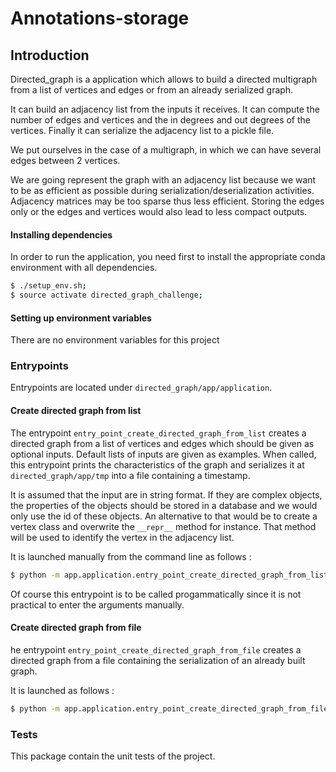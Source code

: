 Annotations-storage
===================

## Introduction

Directed_graph is a application which allows to build a directed multigraph from a list of vertices and edges or from an
already serialized graph.

It can build an adjacency list from the inputs it receives. It can compute the number of edges and vertices and the
in degrees and out degrees of the vertices. Finally it can serialize the adjacency list to a pickle file.

We put ourselves in the case of a multigraph, in which we can have several edges between 2 vertices.

We are going represent the graph with an adjacency list because we want to be as efficient as possible during
serialization/deserialization activities. Adjacency matrices may be too sparse thus less efficient. Storing the edges
only or the edges and vertices would also lead to less compact outputs.

#### Installing dependencies

In order to run the application, you need first to install the appropriate conda environment with all dependencies.

```bash
$ ./setup_env.sh;
$ source activate directed_graph_challenge;
```

#### Setting up environment variables

There are no environment variables for this project

### Entrypoints

Entrypoints are located under `directed_graph/app/application`.

#### Create directed graph from list

The entrypoint `entry_point_create_directed_graph_from_list` creates a directed graph from a list of vertices and edges
which should be given as optional inputs. Default lists of inputs are given as examples.
When called, this entrypoint prints the characteristics of the graph and serializes it at `directed_graph/app/tmp`
into a file containing a timestamp.

It is assumed that the input are in string format. If they are complex objects, the properties
of the objects should be stored in a database and we would only use the id of these objects. An alternative to
that would be to create a vertex class and overwrite the `__repr__` method for instance. That method will be used
to identify the vertex in the adjacency list.

It is launched manually from the command line as follows :

```bash
$ python -m app.application.entry_point_create_directed_graph_from_list  --vertices-list a --vertices-list b --edges-list=a a --edges-list a b
```
Of course this entrypoint is to be called progammatically since it is not practical to enter the arguments manually.

#### Create directed graph from file

he entrypoint `entry_point_create_directed_graph_from_file` creates a directed graph from a file containing the serialization
of an already built graph.

It is launched as follows :

```bash
$ python -m app.application.entry_point_create_directed_graph_from_file  --filepath app/tmp/graph.pickle
```

### Tests

This package contain the unit tests of the project.
